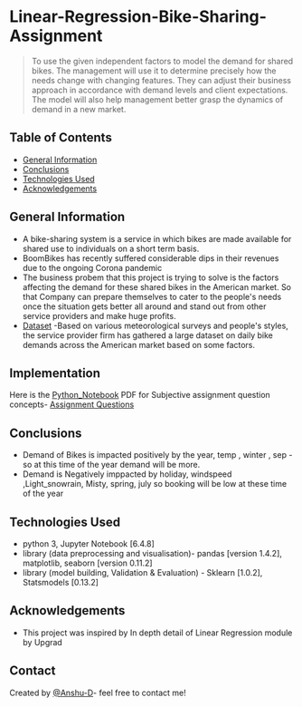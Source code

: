 # Linear-Regression-Bike-Sharing-Assignment
> To use the given independent factors to model the demand for shared bikes. The management will use it to determine precisely how the needs change with changing features. They can adjust their business approach in accordance with demand levels and client expectations. The model will also help management better grasp the dynamics of demand in a new market.


## Table of Contents
* [General Information](#general-information)
* [Conclusions](#conclusions)
* [Technologies Used](#technologies-used)
* [Acknowledgements](#acknowledgements)



## General Information
- A bike-sharing system is a service in which bikes are made available for shared use to individuals on a short term basis.
- BoomBikes has recently suffered considerable dips in their revenues due to the ongoing Corona pandemic
- The business probem that this project is trying to solve is the factors affecting the demand for these shared bikes in the American market. So that Company can prepare themselves to cater to the people's needs once the situation gets better all around and stand out from other service providers and make huge profits.
- [Dataset](day.csv) -Based on various meteorological surveys and people's styles, the service provider firm has gathered a large dataset on daily bike demands across the American market based on some factors.

## Implementation
Here is the [Python_Notebook](Bike_Sharing_casestudy.ipynb)
PDF for Subjective assignment question concepts- [Assignment Questions](https://github.com/Anshu-D/Linear_regression_BikeSharing_Casestudy/blob/ca79c8ebf704407db84402b6b931d452cace5ac2/Assignment-based%20Subjective%20Questions.pdf)

## Conclusions
- Demand of Bikes is impacted positively by the year, temp , winter , sep - so at this time of the year demand will be more.
- Demand is Negatively imppacted by holiday, windspeed ,Light_snowrain, Misty, spring, july so booking will be low at these time of the year


## Technologies Used
- python 3, Jupyter Notebook [6.4.8]
- library (data preprocessing and visualisation)- pandas [version 1.4.2], matplotlib, seaborn [version 0.11.2]
- library (model building, Validation & Evaluation) - Sklearn [1.0.2], Statsmodels [0.13.2]

<!-- As the libraries versions keep on changing, it is recommended to mention the version of library used in this project -->

## Acknowledgements
- This project was inspired by In depth detail of Linear Regression module by Upgrad



## Contact
Created by [@Anshu-D](https://github.com/Anshu-D)- feel free to contact me!


